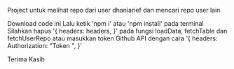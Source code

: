 Project untuk melihat repo dari user dhaniarief dan mencari repo user lain

Download code ini
Lalu ketik 'npm i' atau 'npm install' pada terminal
Silahkan hapus
'{
headers: headers,
}'
pada fungsi loadData, fetchTable dan fetchUserRepo
atau masukkan token Github API dengan cara
'{
headers:
Authorization: "Token <TOKEN GITHUB API ANDA>",
}'

Terima Kasih
